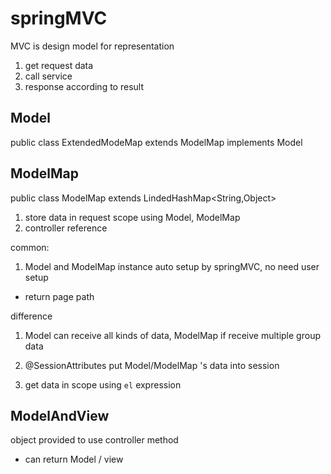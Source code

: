 # springMVC
MVC is design model for representation

1. get request data
2. call service
3. response according to result 

## Model
public class ExtendedModeMap extends ModelMap implements Model

## ModelMap
public class ModelMap extends LindedHashMap<String,Object>

1. store data in request scope using Model, ModelMap
2. controller reference

common:
1. Model and ModelMap instance auto setup by springMVC, no need user setup
  - return page path

difference
1. Model can receive all kinds of data, ModelMap if receive multiple group data

1. @SessionAttributes put Model/ModelMap 's data into session
2. get data in scope using `el` expression

## ModelAndView
object provided to use controller method 
- can return Model / view
















